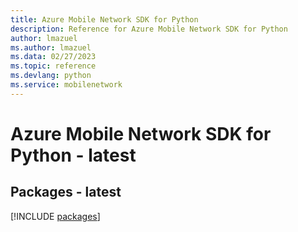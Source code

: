 ```yaml
---
title: Azure Mobile Network SDK for Python
description: Reference for Azure Mobile Network SDK for Python
author: lmazuel
ms.author: lmazuel
ms.data: 02/27/2023
ms.topic: reference
ms.devlang: python
ms.service: mobilenetwork
---
```

# Azure Mobile Network SDK for Python - latest
## Packages - latest
[!INCLUDE [packages](mobile-network-index.md)]